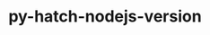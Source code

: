 ---
title: "py-hatch-nodejs-version"
layout: cache
categories: [package, develop]
meta: {"compilers": ["gcc@=11.1.0", "gcc@=11.4.0", "gcc@=7.3.1", "gcc@=9.4.0", "oneapi@=2024.2.1"], "num_specs": 54, "num_specs_by_stack": {"aws-isc": 1, "aws-isc-aarch64": 1, "data-vis-sdk": 5, "e4s": 8, "e4s-neoverse-v2": 10, "e4s-neoverse_v1": 6, "e4s-oneapi": 20, "e4s-power": 3, "root": 54}, "oss": ["amzn2", "ubuntu20.04", "ubuntu22.04"], "platforms": ["linux"], "stacks": ["aws-isc", "aws-isc-aarch64", "data-vis-sdk", "e4s", "e4s-neoverse-v2", "e4s-neoverse_v1", "e4s-oneapi", "e4s-power", "root"], "targets": ["aarch64", "neoverse_v1", "neoverse_v2", "ppc64le", "x86_64_v3"], "versions": ["0.3.2"]}
spec_details: [{"compiler": "gcc@=9.4.0", "hash": "2aj6xjvsd2winzmcntle5pdzi4gi2jjx", "os": "ubuntu20.04", "platform": "linux", "size": "-", "stacks": ["e4s-power", "root"], "target": "ppc64le", "variants": ["build_system=python_pip"], "versions": ["0.3.2"]}, {"compiler": "gcc@=11.4.0", "hash": "36myvtdzds4mbaoatx2lunvqzaga4zfj", "os": "ubuntu22.04", "platform": "linux", "size": "-", "stacks": ["e4s-neoverse-v2", "root"], "target": "neoverse_v2", "variants": ["build_system=python_pip"], "versions": ["0.3.2"]}, {"compiler": "gcc@=11.4.0", "hash": "5ld4brpxv7gubumu2q4uua7acxhfmn2q", "os": "ubuntu22.04", "platform": "linux", "size": "-", "stacks": ["e4s-neoverse-v2", "root"], "target": "neoverse_v2", "variants": ["build_system=python_pip"], "versions": ["0.3.2"]}, {"compiler": "oneapi@=2024.2.1", "hash": "6nvuhr3tupnzgqmiay5wzx5cvqidnzmy", "os": "ubuntu22.04", "platform": "linux", "size": "-", "stacks": ["e4s-oneapi", "root"], "target": "x86_64_v3", "variants": ["build_system=python_pip"], "versions": ["0.3.2"]}, {"compiler": "oneapi@=2024.2.1", "hash": "6sn4opexrhpsxx4aq76tnj32z6l32uvt", "os": "ubuntu22.04", "platform": "linux", "size": "-", "stacks": ["e4s-oneapi", "root"], "target": "x86_64_v3", "variants": ["build_system=python_pip"], "versions": ["0.3.2"]}, {"compiler": "oneapi@=2024.2.1", "hash": "6tqh5txo3dxbs5wu57pgge75fakqtd7w", "os": "ubuntu22.04", "platform": "linux", "size": "-", "stacks": ["e4s-oneapi", "root"], "target": "x86_64_v3", "variants": ["build_system=python_pip"], "versions": ["0.3.2"]}, {"compiler": "gcc@=11.4.0", "hash": "6y6a2pdcdtirk43f3exajzbu6xtg4y3k", "os": "ubuntu22.04", "platform": "linux", "size": "-", "stacks": ["e4s", "root"], "target": "x86_64_v3", "variants": ["build_system=python_pip"], "versions": ["0.3.2"]}, {"compiler": "gcc@=9.4.0", "hash": "7hqz26qhz3aseecrdo3m5undvxehvw6n", "os": "ubuntu20.04", "platform": "linux", "size": "-", "stacks": ["e4s-power", "root"], "target": "ppc64le", "variants": ["build_system=python_pip"], "versions": ["0.3.2"]}, {"compiler": "oneapi@=2024.2.1", "hash": "a2bhkdqf6yqa75wg42udbbigivel3ub2", "os": "ubuntu22.04", "platform": "linux", "size": "-", "stacks": ["e4s-oneapi", "root"], "target": "x86_64_v3", "variants": ["build_system=python_pip"], "versions": ["0.3.2"]}, {"compiler": "gcc@=11.4.0", "hash": "axkh7uc6hjswglatwx7ztkvdgk6ewhss", "os": "ubuntu22.04", "platform": "linux", "size": "-", "stacks": ["e4s-neoverse_v1", "root"], "target": "neoverse_v1", "variants": ["build_system=python_pip"], "versions": ["0.3.2"]}, {"compiler": "oneapi@=2024.2.1", "hash": "caevsvmzbicachw3mwaa3j326x32ipsb", "os": "ubuntu22.04", "platform": "linux", "size": "-", "stacks": ["e4s-oneapi", "root"], "target": "x86_64_v3", "variants": ["build_system=python_pip"], "versions": ["0.3.2"]}, {"compiler": "oneapi@=2024.2.1", "hash": "ceh3bab5bu4r3b3oswxc73ndsxahs7cy", "os": "ubuntu22.04", "platform": "linux", "size": "-", "stacks": ["e4s-oneapi", "root"], "target": "x86_64_v3", "variants": ["build_system=python_pip"], "versions": ["0.3.2"]}, {"compiler": "oneapi@=2024.2.1", "hash": "cudaj3lyuogkkwjtzdvrl6bkhbgcd67t", "os": "ubuntu22.04", "platform": "linux", "size": "-", "stacks": ["e4s-oneapi", "root"], "target": "x86_64_v3", "variants": ["build_system=python_pip"], "versions": ["0.3.2"]}, {"compiler": "oneapi@=2024.2.1", "hash": "dtjuubzhrdtsbbu3h32cyicardmayz3w", "os": "ubuntu22.04", "platform": "linux", "size": "-", "stacks": ["e4s-oneapi", "root"], "target": "x86_64_v3", "variants": ["build_system=python_pip"], "versions": ["0.3.2"]}, {"compiler": "gcc@=11.1.0", "hash": "e6b2mf54wkbogukxwzj7ix5sigozyvqe", "os": "ubuntu20.04", "platform": "linux", "size": "-", "stacks": ["data-vis-sdk", "root"], "target": "x86_64_v3", "variants": ["build_system=python_pip"], "versions": ["0.3.2"]}, {"compiler": "oneapi@=2024.2.1", "hash": "eltwopq5hrkq3fcpmh6h4ufjt2ae56it", "os": "ubuntu22.04", "platform": "linux", "size": "-", "stacks": ["e4s-oneapi", "root"], "target": "x86_64_v3", "variants": ["build_system=python_pip"], "versions": ["0.3.2"]}, {"compiler": "oneapi@=2024.2.1", "hash": "fuvuxgci2jlit6g4jdj6js3g7vzuxomq", "os": "ubuntu22.04", "platform": "linux", "size": "-", "stacks": ["e4s-oneapi", "root"], "target": "x86_64_v3", "variants": ["build_system=python_pip"], "versions": ["0.3.2"]}, {"compiler": "oneapi@=2024.2.1", "hash": "fx5nr2yye4csuferlt4woegaurepybsz", "os": "ubuntu22.04", "platform": "linux", "size": "-", "stacks": ["e4s-oneapi", "root"], "target": "x86_64_v3", "variants": ["build_system=python_pip"], "versions": ["0.3.2"]}, {"compiler": "gcc@=7.3.1", "hash": "g2e7in6fnqzrikzxcg2ipmyow64mjske", "os": "amzn2", "platform": "linux", "size": "-", "stacks": ["aws-isc-aarch64", "root"], "target": "aarch64", "variants": ["build_system=python_pip"], "versions": ["0.3.2"]}, {"compiler": "gcc@=11.4.0", "hash": "gkmdqds2rtmjkbk3rwamkdxlpm3mnjt4", "os": "ubuntu22.04", "platform": "linux", "size": "-", "stacks": ["e4s-neoverse_v1", "root"], "target": "neoverse_v1", "variants": ["build_system=python_pip"], "versions": ["0.3.2"]}, {"compiler": "oneapi@=2024.2.1", "hash": "hcryfux4qpcdu3jmowv4dzao4ozbl7mt", "os": "ubuntu22.04", "platform": "linux", "size": "-", "stacks": ["e4s-oneapi", "root"], "target": "x86_64_v3", "variants": ["build_system=python_pip"], "versions": ["0.3.2"]}, {"compiler": "gcc@=11.4.0", "hash": "hxfbxgjxp2wjt7jiruobqwi2ap4mi7gw", "os": "ubuntu22.04", "platform": "linux", "size": "-", "stacks": ["e4s-neoverse-v2", "root"], "target": "neoverse_v2", "variants": ["build_system=python_pip"], "versions": ["0.3.2"]}, {"compiler": "gcc@=11.4.0", "hash": "ibeulvnvkagyae33bpmlwz2hsboxeu55", "os": "ubuntu22.04", "platform": "linux", "size": "-", "stacks": ["e4s", "root"], "target": "x86_64_v3", "variants": ["build_system=python_pip"], "versions": ["0.3.2"]}, {"compiler": "oneapi@=2024.2.1", "hash": "ilqr67jsyeaqilmvh3vknve7jl6zdll5", "os": "ubuntu22.04", "platform": "linux", "size": "-", "stacks": ["e4s-oneapi", "root"], "target": "x86_64_v3", "variants": ["build_system=python_pip"], "versions": ["0.3.2"]}, {"compiler": "gcc@=11.4.0", "hash": "j3j2odqhprymfwgfuvkhsus6j37a5nq6", "os": "ubuntu22.04", "platform": "linux", "size": "-", "stacks": ["e4s-neoverse_v1", "root"], "target": "neoverse_v1", "variants": ["build_system=python_pip"], "versions": ["0.3.2"]}, {"compiler": "oneapi@=2024.2.1", "hash": "j5vyozoud7ausbwj54d6i65xyuybryty", "os": "ubuntu22.04", "platform": "linux", "size": "-", "stacks": ["e4s-oneapi", "root"], "target": "x86_64_v3", "variants": ["build_system=python_pip"], "versions": ["0.3.2"]}, {"compiler": "gcc@=11.1.0", "hash": "jpm47iudhciulwg5up7u7pa3j26papjl", "os": "ubuntu20.04", "platform": "linux", "size": "-", "stacks": ["data-vis-sdk", "root"], "target": "x86_64_v3", "variants": ["build_system=python_pip"], "versions": ["0.3.2"]}, {"compiler": "gcc@=11.1.0", "hash": "jsv4flyl5a2xot6ddig5oqabdukdxtlr", "os": "ubuntu20.04", "platform": "linux", "size": "-", "stacks": ["data-vis-sdk", "root"], "target": "x86_64_v3", "variants": ["build_system=python_pip"], "versions": ["0.3.2"]}, {"compiler": "gcc@=11.4.0", "hash": "kffxmqdtnkct3zb75j2zzkz3x4w6dmbl", "os": "ubuntu22.04", "platform": "linux", "size": "-", "stacks": ["e4s", "root"], "target": "x86_64_v3", "variants": ["build_system=python_pip"], "versions": ["0.3.2"]}, {"compiler": "gcc@=11.4.0", "hash": "kkl5ntod7emr6oiba4bsvkz2rmwyanwc", "os": "ubuntu22.04", "platform": "linux", "size": "-", "stacks": ["e4s-neoverse-v2", "root"], "target": "neoverse_v2", "variants": ["build_system=python_pip"], "versions": ["0.3.2"]}, {"compiler": "gcc@=11.4.0", "hash": "ksllzpwqh5mmmpsagua4f4tcchqsf7kt", "os": "ubuntu22.04", "platform": "linux", "size": "-", "stacks": ["e4s-neoverse-v2", "root"], "target": "neoverse_v2", "variants": ["build_system=python_pip"], "versions": ["0.3.2"]}, {"compiler": "gcc@=11.4.0", "hash": "ktyuvfoeytxd2733nrhputryp4mzihwj", "os": "ubuntu22.04", "platform": "linux", "size": "-", "stacks": ["e4s-neoverse-v2", "root"], "target": "neoverse_v2", "variants": ["build_system=python_pip"], "versions": ["0.3.2"]}, {"compiler": "oneapi@=2024.2.1", "hash": "mlivabqelm5kuxsrq5ulx6m3jeo5b3hp", "os": "ubuntu22.04", "platform": "linux", "size": "-", "stacks": ["e4s-oneapi", "root"], "target": "x86_64_v3", "variants": ["build_system=python_pip"], "versions": ["0.3.2"]}, {"compiler": "gcc@=11.1.0", "hash": "n3yoz7pdx2penxou56giukrjt6p6qw66", "os": "ubuntu20.04", "platform": "linux", "size": "-", "stacks": ["data-vis-sdk", "root"], "target": "x86_64_v3", "variants": ["build_system=python_pip"], "versions": ["0.3.2"]}, {"compiler": "gcc@=7.3.1", "hash": "ntrsmosxe46r2g7nurgvuachyljttwbk", "os": "amzn2", "platform": "linux", "size": "-", "stacks": ["aws-isc", "root"], "target": "x86_64_v3", "variants": ["build_system=python_pip"], "versions": ["0.3.2"]}, {"compiler": "gcc@=11.1.0", "hash": "obw2cfhdowh7pxuck2tgcvn57xxahb35", "os": "ubuntu20.04", "platform": "linux", "size": "-", "stacks": ["data-vis-sdk", "root"], "target": "x86_64_v3", "variants": ["build_system=python_pip"], "versions": ["0.3.2"]}, {"compiler": "gcc@=11.4.0", "hash": "oepulponlyovxqf5bfpr7xs2teex33fk", "os": "ubuntu22.04", "platform": "linux", "size": "-", "stacks": ["e4s-neoverse-v2", "root"], "target": "neoverse_v2", "variants": ["build_system=python_pip"], "versions": ["0.3.2"]}, {"compiler": "gcc@=11.4.0", "hash": "pnb52m3mlkxoktligditw62khpbg6spf", "os": "ubuntu22.04", "platform": "linux", "size": "-", "stacks": ["e4s-neoverse_v1", "root"], "target": "neoverse_v1", "variants": ["build_system=python_pip"], "versions": ["0.3.2"]}, {"compiler": "oneapi@=2024.2.1", "hash": "pzpl5y4ty6fnwml3xgnb6sblepalmepb", "os": "ubuntu22.04", "platform": "linux", "size": "-", "stacks": ["e4s-oneapi", "root"], "target": "x86_64_v3", "variants": ["build_system=python_pip"], "versions": ["0.3.2"]}, {"compiler": "gcc@=9.4.0", "hash": "q7uf7xv3codl5pjnvxv3v3icyfo3vk5e", "os": "ubuntu20.04", "platform": "linux", "size": "-", "stacks": ["e4s-power", "root"], "target": "ppc64le", "variants": ["build_system=python_pip"], "versions": ["0.3.2"]}, {"compiler": "gcc@=11.4.0", "hash": "qhctqnavthracojoqytlne5rii4cljrq", "os": "ubuntu22.04", "platform": "linux", "size": "-", "stacks": ["e4s-neoverse-v2", "root"], "target": "neoverse_v2", "variants": ["build_system=python_pip"], "versions": ["0.3.2"]}, {"compiler": "gcc@=11.4.0", "hash": "qhi4tno72dqnzlqh5g4c4brj5i7rwmha", "os": "ubuntu22.04", "platform": "linux", "size": "-", "stacks": ["e4s", "root"], "target": "x86_64_v3", "variants": ["build_system=python_pip"], "versions": ["0.3.2"]}, {"compiler": "gcc@=11.4.0", "hash": "qybxzryv2xwp223ujjtmsprfsfos6fnd", "os": "ubuntu22.04", "platform": "linux", "size": "-", "stacks": ["e4s", "root"], "target": "x86_64_v3", "variants": ["build_system=python_pip"], "versions": ["0.3.2"]}, {"compiler": "oneapi@=2024.2.1", "hash": "r6uvwb3b5uovri2rc52kl7sxowwvpfrm", "os": "ubuntu22.04", "platform": "linux", "size": "-", "stacks": ["e4s-oneapi", "root"], "target": "x86_64_v3", "variants": ["build_system=python_pip"], "versions": ["0.3.2"]}, {"compiler": "gcc@=11.4.0", "hash": "rsmffamp7kl4aponrjltox6iyjv6qszq", "os": "ubuntu22.04", "platform": "linux", "size": "-", "stacks": ["e4s", "root"], "target": "x86_64_v3", "variants": ["build_system=python_pip"], "versions": ["0.3.2"]}, {"compiler": "gcc@=11.4.0", "hash": "rur7wh6vrrfunavsf2jtctjko5ayuszt", "os": "ubuntu22.04", "platform": "linux", "size": "-", "stacks": ["e4s-neoverse-v2", "root"], "target": "neoverse_v2", "variants": ["build_system=python_pip"], "versions": ["0.3.2"]}, {"compiler": "gcc@=11.4.0", "hash": "scaxnafjor5dnv5havjfkxzxhwfe4ief", "os": "ubuntu22.04", "platform": "linux", "size": "-", "stacks": ["e4s-neoverse_v1", "root"], "target": "neoverse_v1", "variants": ["build_system=python_pip"], "versions": ["0.3.2"]}, {"compiler": "oneapi@=2024.2.1", "hash": "tl6a47ip7bb7piegiex4v6kwpxdg6ct7", "os": "ubuntu22.04", "platform": "linux", "size": "-", "stacks": ["e4s-oneapi", "root"], "target": "x86_64_v3", "variants": ["build_system=python_pip"], "versions": ["0.3.2"]}, {"compiler": "gcc@=11.4.0", "hash": "u3ugf3puetewlaculx52v4f3glwd4njx", "os": "ubuntu22.04", "platform": "linux", "size": "-", "stacks": ["e4s", "root"], "target": "x86_64_v3", "variants": ["build_system=python_pip"], "versions": ["0.3.2"]}, {"compiler": "gcc@=11.4.0", "hash": "u5tfeyiuemorubkdstjhm5chjccs4mxu", "os": "ubuntu22.04", "platform": "linux", "size": "-", "stacks": ["e4s-neoverse_v1", "root"], "target": "neoverse_v1", "variants": ["build_system=python_pip"], "versions": ["0.3.2"]}, {"compiler": "gcc@=11.4.0", "hash": "w2yc2rbzhcqb3vvrbu7tch2b7algxgiz", "os": "ubuntu22.04", "platform": "linux", "size": "-", "stacks": ["e4s", "root"], "target": "x86_64_v3", "variants": ["build_system=python_pip"], "versions": ["0.3.2"]}, {"compiler": "oneapi@=2024.2.1", "hash": "wwwkp45m2aibei57a27hoj2ork3cgihj", "os": "ubuntu22.04", "platform": "linux", "size": "-", "stacks": ["e4s-oneapi", "root"], "target": "x86_64_v3", "variants": ["build_system=python_pip"], "versions": ["0.3.2"]}, {"compiler": "oneapi@=2024.2.1", "hash": "y6rolmb4tn25bhhxe7ejpu7sdb2hhls6", "os": "ubuntu22.04", "platform": "linux", "size": "-", "stacks": ["e4s-oneapi", "root"], "target": "x86_64_v3", "variants": ["build_system=python_pip"], "versions": ["0.3.2"]}, {"compiler": "gcc@=11.4.0", "hash": "zfox7y24ax42nuadht5uvva3ghywkk3j", "os": "ubuntu22.04", "platform": "linux", "size": "-", "stacks": ["e4s-neoverse-v2", "root"], "target": "neoverse_v2", "variants": ["build_system=python_pip"], "versions": ["0.3.2"]}]
---